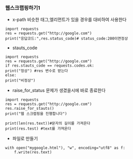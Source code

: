 ### 웹스크랩핑하기1

- x-path
비슷한 태그,엘리먼트가 있을 경우를 대비하여 사용한다 

```
import requests
res = requests.get("http://google.com")
print("응답코드:",res.status_code)# status_code:200이면정상
```
- stauts_code
```
import requests
res = requests.get("http://google.com")
if res.stauts_code == requests.codes.ok:
print("정상") #res 변수로 받는다
else:
print("비정상")
```
- raise_for_status
  문제가 생겼을시에 바로 종료한다
```
import requests
res = requests.get("http://google.com")
res.raise_for_stauts()
print("웹 스크랩핑을 진행합니다")
```

```
print(len(res.text))#문자의 길이를 가져온다
print(res.test) #text를 가져온다
```

- 파일로 만들기
```
with open("mygoogle.html"), "w", encoding="utf8" as f:
    f.write(res.text)

```


